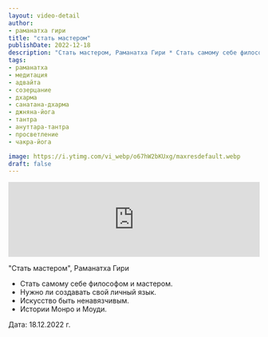 ```yaml
---
layout: video-detail
author:
- раманатха гири
title: "стать мастером"
publishDate: 2022-12-18
description: "Стать мастером, Раманатха Гири * Стать самому себе философом и мастером. * Нужно ли создавать свой личный язык. * Искусство быть ненавязчивым. * Истории Монро и Моуди.   Дата  18.12.2022 г."
tags: 
- раманатха
- медитация
- адвайта
- созерцание
- дхарма
- санатана-дхарма
- джняна-йога
- тантра
- ануттара-тантра
- просветление
- чакра-йога

image: https://i.ytimg.com/vi_webp/o67hW2bKUxg/maxresdefault.webp
draft: false
---
```


<iframe width="100%" src="https://www.youtube.com/embed/o67hW2bKUxg" frameborder="0" allowfullscreen=""></iframe> 

 "Стать мастером", Раманатха Гири

* Стать самому себе философом и мастером.
* Нужно ли создавать свой личный язык.
* Искусство быть ненавязчивым.
* Истории Монро и Моуди.

  
 Дата: 18.12.2022 г.

  

 